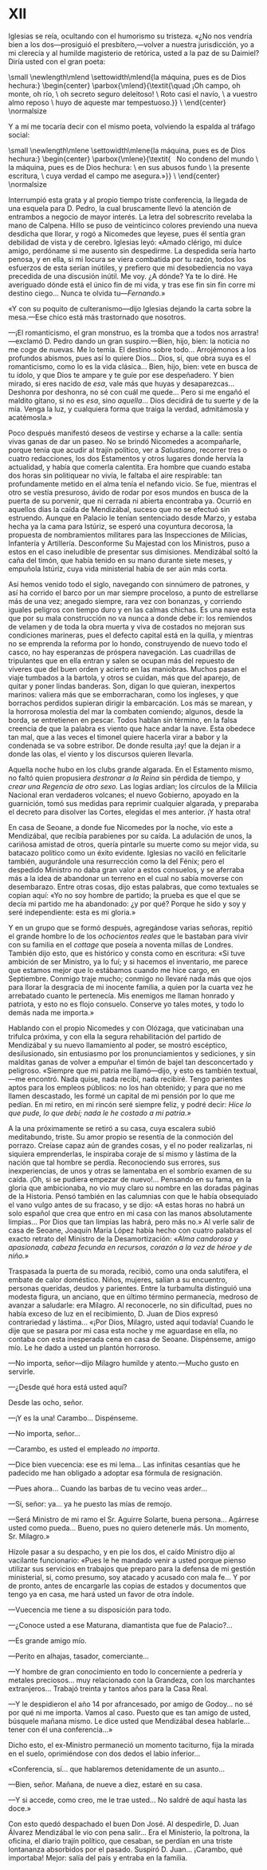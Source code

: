 # XII

Iglesias se reía, ocultando con el humorismo su tristeza. «¿No nos vendría bien
a los dos—prosiguió el presbítero,—volver a nuestra jurisdicción, yo a mi
clerecía y al humilde magisterio de retórica, usted a la paz de su Daimiel?
Diría usted con el gran poeta:

<!--- 
<div> 
  <span style="margin:0 auto; text-indent:0; display:table;">
               *¡Oh campo, oh monte, oh río,*                       <br /> 
            *oh secreto seguro deleitoso!*                          <br /> 
            *Roto casi el navío,*                                   <br /> 
            *a vuestro almo reposo*                                 <br /> 
            *huyo de aqueste mar tempestuoso.*                      <br /> 
  </span>
</div> 
-->

\small
\newlength\mlend
\settowidth\mlend{la máquina, pues es de Dios hechura:}
\begin{center}
\parbox{\mlend}{\textit{\quad ¡Oh campo, oh monte, oh río,          \\
                oh secreto seguro deleitoso!                        \\
                Roto casi el navío,                                 \\
                a vuestro almo reposo                               \\
                huyo de aqueste mar tempestuoso.}}                  \\
\end{center}
\normalsize

Y a mí me tocaría decir con el mismo poeta, volviendo la espalda al tráfago
social:

<!--- 
<div> 
  <span style="margin:0 auto; text-indent:0; display:table;">
                 *No condeno del mundo*                             <br /> 
              *la máquina, pues es de Dios hechura:*                <br /> 
              *en sus abusos fundo*                                 <br /> 
              *la presente escritura,*                              <br /> 
              *cuya verdad el campo me asegura.»*                   <br /> 
  </span>
</div> 
-->

\small
\newlength\mlene
\settowidth\mlene{la máquina, pues es de Dios hechura:}
\begin{center}
\parbox{\mlene}{\textit{   No condeno del mundo                     \\
                la máquina, pues es de Dios hechura:                \\
                en sus abusos fundo                                 \\
                la presente escritura,                              \\
                cuya verdad el campo me asegura.»}}                 \\
\end{center}
\normalsize

Interrumpió esta grata y al propio tiempo triste conferencia, la llegada de una
esquela para D. Pedro, la cual bruscamente llevó la atención de entrambos
a negocio de mayor interés. La letra del sobrescrito revelaba la mano de
Calpena. Hillo se puso de veinticinco colores previendo una nueva desdicha que
llorar, y rogó a Nicomedes que leyese, pues él sentía gran debilidad de vista
y de cerebro. Iglesias leyó: «Amado clérigo, mi dulce amigo, perdóname si me
ausento sin despedirme. La despedida sería harto penosa, y en ella, si mi
locura se viera combatida por tu razón, todos los esfuerzos de esta serían
inútiles, y prefiero que mi desobediencia no vaya precedida de una discusión
inútil. Me voy. ¿A dónde? Ya te lo diré. He averiguado dónde está el único fin
de mi vida, y tras ese fin sin fin corre mi destino ciego... Nunca te olvida
tu—*Fernando*.»

«Y con su poquito de culteranismo—dijo Iglesias dejando la carta sobre la
mesa.—Ese chico está más trastornado que nosotros.

—¡El romanticismo, el gran monstruo, es la tromba que a todos nos
arrastra!—exclamó D. Pedro dando un gran suspiro.—Bien, hijo, bien: la noticia
no me coge de nuevas. Me lo temía. El destino sobre todo... Arrojémonos a los
profundos abismos, pues así lo quiere Dios... Dios, sí, que obra suya es el
romanticismo, como lo es la vida clásica... Bien, hijo, bien: vete en busca de
tu ídolo, y que Dios te ampare y te guíe por ese despeñadero. Y bien mirado, si
eres nacido de *esa*, vale más que huyas y desaparezcas... Deshonra por
deshonra, no sé con cuál me quede... Pero si me engañó el maldito gitano, si no
es *esa*, sino *aquella*... Dios decidirá de tu suerte y de la mía. Venga la
luz, y cualquiera forma que traiga la verdad, admitámosla y acatémosla.»

Poco después manifestó deseos de vestirse y echarse a la calle: sentía vivas
ganas de dar un paseo. No se brindó Nicomedes a acompañarle, porque tenía que
acudir al trajín político, ver a *Salustiano*, recorrer tres o cuatro
redacciones, los dos Estamentos y otros lugares donde hervía la actualidad,
y había que comerla calentita. Era hombre que cuando estaba dos horas sin
politiquear no vivía, le faltaba el aire respirable: tan profundamente metido
en el alma tenía el nefando vicio. Se fue, mientras el otro se vestía
presuroso, ávido de rodar por esos mundos en busca de la puerta de su porvenir,
que ni cerrada ni abierta encontraba ya. Ocurrió en aquellos días la caída de
Mendizábal, suceso que no se efectuó sin estruendo. Aunque en Palacio le tenían
sentenciado desde Marzo, y estaba hecha ya la cama para Istúriz, se esperó una
coyuntura decorosa, la propuesta de nombramientos militares para las
Inspecciones de Milicias, Infantería y Artillería. Desconforme Su Majestad con
los Ministros, puso a estos en el caso ineludible de presentar sus dimisiones.
Mendizábal soltó la caña del timón, que había tenido en su mano durante siete
meses, y empuñola Istúriz, cuya vida ministerial había de ser aún más corta.

Así hemos venido todo el siglo, navegando con sinnúmero de patrones, y así ha
corrido el barco por un mar siempre proceloso, a punto de estrellarse más de
una vez; anegado siempre, rara vez con bonanzas, y corriendo iguales peligros
con tiempo duro y en las calmas chichas. Es una nave esta que por su mala
construcción no va nunca a donde debe ir: los remiendos de velamen y de toda la
obra muerta y viva de costados no mejoran sus condiciones marineras, pues el
defecto capital está en la quilla, y mientras no se emprenda la reforma por lo
hondo, construyendo de nuevo todo el casco, no hay esperanzas de próspera
navegación. Las cuadrillas de tripulantes que en ella entran y salen se ocupan
más del repuesto de víveres que del buen orden y acierto en las maniobras.
Muchos pasan el viaje tumbados a la bartola, y otros se cuidan, más que del
aparejo, de quitar y poner lindas banderas. Son, digan lo que quieran,
inexpertos marinos: valiera más que se emborracharan, como los ingleses, y que
borrachos perdidos supieran dirigir la embarcación. Los más se marean, y la
horrorosa molestia del mar la combaten comiendo; algunos, desde la borda, se
entretienen en pescar. Todos hablan sin término, en la falsa creencia de que la
palabra es viento que hace andar la nave. Esta obedece tan mal, que a las veces
el timonel quiere hacerla virar a babor y la condenada se va sobre estribor. De
donde resulta ¡ay! que la dejan ir a donde las olas, el viento y los discursos
quieren llevarla.

Aquella noche hubo en los clubs grande algarada. En el Estamento mismo, no
faltó quien propusiera *destronar a la Reina* sin pérdida de tiempo, y *crear
una Regencia de otro sexo.* Las logias ardían; los círculos de la Milicia
Nacional eran verdaderos volcanes; el nuevo Gobierno, apoyado en la guarnición,
tomó sus medidas para reprimir cualquier algarada, y preparaba el decreto para
disolver las Cortes, elegidas el mes anterior. ¡Y hasta otra!

En casa de Seoane, a donde fue Nicomedes por la noche, vio este a Mendizábal,
que recibía parabienes por su caída. La adulación de unos, la cariñosa amistad
de otros, quería pintarle su muerte como su mejor vida, su batacazo político
como un éxito evidente. Iglesias no vaciló en felicitarle también, augurándole
una resurrección como la del Fénix; pero el despedido Ministro no daba gran
valor a estos consuelos, y se aferraba más a la idea de abandonar un terreno en
el cual no sabía moverse con desembarazo. Entre otras cosas, dijo estas
palabras, que como textuales se copian aquí: «Yo no soy hombre de partido; la
prueba es que el que se decía mi partido me ha abandonado: ¿y por qué? Porque
he sido y soy y seré independiente: esta es mi gloria.»

Y en un grupo que se formó después, agregándose varias señoras, repitió el
grande hombre lo de los *ochocientos reales* que le bastaban para vivir con su
familia en el *cottage* que poseía a noventa millas de Londres. También dijo
esto, que es histórico y consta como en escritura: «Si tuve ambición de ser
Ministro, ya lo fuí; y si hacemos el inventario, me parece que estamos mejor
que lo estábamos cuando me hice cargo, en Septiembre. Conmigo traje mucho;
conmigo no llevaré nada más que ojos para llorar la desgracia de mi inocente
familia, a quien por la cuarta vez he arrebatado cuanto le pertenecía. Mis
enemigos me llaman honrado y patriota, y esto no es flojo consuelo. Conserve yo
tales motes, y todo lo demás nada me importa.»

Hablando con el propio Nicomedes y con Olózaga, que vaticinaban una trifulca
próxima, y con ella la segura rehabilitación del partido de Mendizábal y su
nuevo llamamiento al poder, se mostró escéptico, desilusionado, sin entusiasmo
por los pronunciamientos y sediciones, y sin malditas ganas de volver a empuñar
el timón de bajel tan desconcertado y peligroso. «Siempre que mi patria me
llamó—dijo, y esto es también textual,—me encontró. Nada quise, nada recibí,
nada recibiré. Tengo parientes aptos para los empleos públicos: no los han
obtenido; y para que no me llamen descastado, les formé un capital de mi
pensión por lo que me pedían. En mi retiro, en mi rincón seré siempre feliz,
y podré decir: *Hice lo que pude, lo que debí; nada le he costado a mi
patria.»*

A la una próximamente se retiró a su casa, cuya escalera subió meditabundo,
triste. Su amor propio se resentía de la conmoción del porrazo. Creíase capaz
aún de grandes cosas, y el no poder realizarlas, ni siquiera emprenderlas, le
inspiraba coraje de sí mismo y lástima de la nación que tal hombre se perdía.
Reconociendo sus errores, sus inexperiencias, de unos y otras se lamentaba en
el sombrío examen de su caída. ¡Oh, si se pudiera empezar de nuevo!... Pensando
en su fama, en la gloria que ambicionaba, no vio muy claro su nombre en las
doradas páginas de la Historia. Pensó también en las calumnias con que le había
obsequiado el vano vulgo antes de su fracaso, y se dijo: «A estas horas no
habrá un solo español que crea que entro en mi casa con las manos absolutamente
limpias... Por Dios que tan limpias las habrá, pero más no.» Al verle salir de
casa de Seoane, Joaquín María López había hecho con cuatro palabras el exacto
retrato del Ministro de la Desamortización: *«Alma candorosa y apasionada,
cabeza fecunda en recursos, corazón a la vez de héroe y de niño.»*

Traspasada la puerta de su morada, recibió, como una onda salutífera, el embate
de calor doméstico. Niños, mujeres, salían a su encuentro, personas queridas,
deudos y parientes. Entre la turbamulta distinguió una modesta figura, un
anciano, que en último término permanecía, medroso de avanzar a saludarle: era
Milagro. Al reconocerle, no sin dificultad, pues no había exceso de luz en el
recibimiento, D. Juan de Dios expresó contrariedad y lástima... «¡Por Dios,
Milagro, usted aquí todavía! Cuando le dije que se pasara por mi casa esta
noche y me aguardase en ella, no contaba con esta inesperada cena en casa de
Seoane. Dispénseme, amigo mío. Le he dado a usted un plantón horroroso.

—No importa, señor—dijo Milagro humilde y atento.—Mucho gusto en servirle.

—¿Desde qué hora está usted aquí?

Desde las ocho, señor.

—¡Y es la una! Carambo... Dispénseme.

—No importa, señor...

—Carambo, es usted el empleado *no importa*.

—Dice bien vuecencia: ese es mi lema... Las infinitas cesantías que he padecido
me han obligado a adoptar esa fórmula de resignación.

—Pues ahora... Cuando las barbas de tu vecino veas arder...

—Sí, señor: ya... ya he puesto las mías de remojo.

—Será Ministro de mi ramo el Sr. Aguirre Solarte, buena persona... Agárrese
usted como pueda... Bueno, pues no quiero detenerle más. Un momento, Sr.
Milagro.»

Hízole pasar a su despacho, y en pie los dos, el caído Ministro dijo al
vacilante funcionario: «Pues le he mandado venir a usted porque pienso utilizar
sus servicios en trabajos que preparo para la defensa de mi gestión
ministerial, si, como presumo, soy atacado y acusado con mala fe... Y por de
pronto, antes de encargarle las copias de estados y documentos que tengo ya en
casa, me hará usted un favor de otra índole.

—Vuecencia me tiene a su disposición para todo.

—¿Conoce usted a ese Maturana, diamantista que fue de Palacio?...

—Es grande amigo mío.

—Perito en alhajas, tasador, comerciante...

—Y hombre de gran conocimiento en todo lo concerniente a pedrería y metales
preciosos... muy relacionado con la Grandeza, con los marchantes extranjeros...
Trabajó treinta y tantos años para la Casa Real.

—Y le despidieron el año 14 por afrancesado, por amigo de Godoy... no sé por
qué ni me importa. Vamos al caso. Puesto que es tan amigo de usted, búsquele
mañana mismo. Le dice usted que Mendizábal desea hablarle... tener con él una
conferencia...»

Dicho esto, el ex-Ministro permaneció un momento taciturno, fija la mirada en
el suelo, oprimiéndose con dos dedos el labio inferior...

«Conferencia, sí... que hablaremos detenidamente de un asunto...

—Bien, señor. Mañana, de nueve a diez, estaré en su casa.

—Y si accede, como creo, me le trae usted... No saldré de aquí hasta las doce.»

Con esto quedó despachado el buen Don José. Al despedirle, D. Juan Álvarez
Mendizábal le vio con pena salir... Era el Ministerio, la poltrona, la oficina,
el diario trajín político, que cesaban, se perdían en una triste lontananza
absorbidos por el pasado. Suspiró D. Juan... ¡Carambo, qué importaba! Mejor:
salía del país y entraba en la familia.
